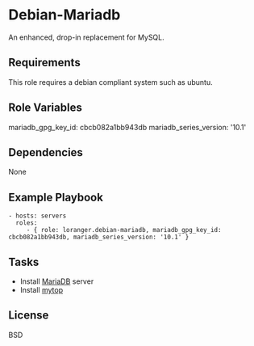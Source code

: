 Debian-Mariadb
==============

An enhanced, drop-in replacement for MySQL.

Requirements
------------

This role requires a debian compliant system such as ubuntu.

Role Variables
--------------

mariadb_gpg_key_id: cbcb082a1bb943db
mariadb_series_version: '10.1'

Dependencies
------------

None

Example Playbook
----------------

    - hosts: servers
      roles:
         - { role: loranger.debian-mariadb, mariadb_gpg_key_id: cbcb082a1bb943db, mariadb_series_version: '10.1' }

Tasks
-----

  - Install [MariaDB](https://mariadb.org/en/) server
  - Install [mytop](http://jeremy.zawodny.com/mysql/mytop/)
  

License
-------

BSD